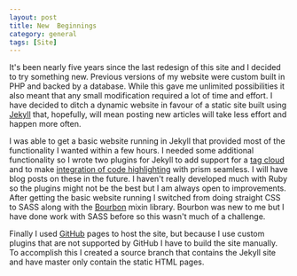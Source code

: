 ```yaml
---
layout: post
title: New  Beginnings
category: general
tags: [Site]
---
```


It's been nearly five years since the last redesign of this site and I decided to try something new. Previous versions of my website were custom built in PHP and backed by a database. While this gave me unlimited possibilities it also meant that any small modification required a lot of time and effort. I have decided to ditch a dynamic website in favour of a static site built using [Jekyll](http://jekyllrb.com/) that, hopefully, will mean posting new articles will take less effort and happen more often.

<!-- more -->

I was able to get a basic website running in Jekyll that provided most of the functionality I wanted within a few hours. I needed some additional functionality so I wrote two plugins for Jekyll to add support for a [tag cloud](https://github.com/MitMaro/jekyll-tags-list-plugin) and to make [integration of code highlighting](https://github.com/MitMaro/jekyll-prism-plugin) with prism seamless. I will have blog posts on these in the future. I haven't really developed much with Ruby so the plugins might not be the best but I am always open to improvements. After getting the basic website running I switched from doing straight CSS to SASS along with the [Bourbon](http://bourbon.io/) mixin library. Bourbon was new to me but I have done work with SASS before so this wasn't much of a challenge.

Finally I used [GitHub](http://github.com/) pages to host the site, but because I use custom plugins that are not supported by GitHub I have to build the site manually. To accomplish this I created a source branch that contains the Jekyll site and have master only contain the static HTML pages.


